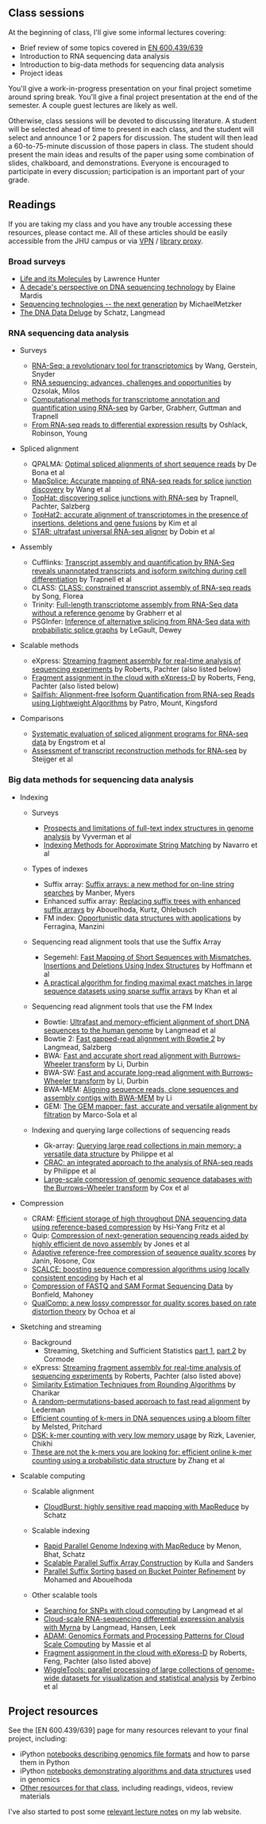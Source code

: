 Class sessions
--------------

At the beginning of class, I'll give some informal lectures covering:

* Brief review of some topics covered in [EN 600.439/639](https://github.com/BenLangmead/comp-genomics-class)
* Introduction to RNA sequencing data analysis
* Introduction to big-data methods for sequencing data analysis
* Project ideas

You'll give a work-in-progress presentation on your final project sometime around spring break.  You'll give a final project presentation at the end of the semester.  A couple guest lectures are likely as well.

Otherwise, class sessions will be devoted to discussing literature.  A student will be selected ahead of time to present in each class, and the student will select and announce 1 or 2 papers for discussion.  The student will then lead a 60-to-75-minute discussion of those papers in class.  The student should present the main ideas and results of the paper using some combination of slides, chalkboard, and demonstrations.  Everyone is encouraged to participate in every discussion; participation is an important part of your grade.

Readings
--------

If you are taking my class and you have any trouble accessing these resources, please contact me. All of these articles should be easily accessible from the JHU campus or via [VPN](http://portalcontent.johnshopkins.edu/sslvpn/JHConnect-FAQ.html) / [library proxy](http://old.library.jhu.edu/services/computing/proxyfaqs.html).

### Broad surveys

* [Life and its Molecules](http://www.aaai.org/ojs/index.php/aimagazine/article/viewArticle/1744) by Lawrence Hunter
* [A decade's perspective on DNA sequencing technology](http://www.nature.com/nature/journal/v470/n7333/abs/nature09796.html) by Elaine Mardis
* [Sequencing technologies -- the next generation](http://www.nature.com/nrg/journal/v11/n1/abs/nrg2626.html) by MichaelMetzker
* [The DNA Data Deluge](http://spectrum.ieee.org/biomedical/devices/the-dna-data-deluge) by Schatz, Langmead

### RNA sequencing data analysis

* Surveys
    * [RNA-Seq: a revolutionary tool for transcriptomics](http://www.nature.com/nrg/journal/v10/n1/full/nrg2484.html) by Wang, Gerstein, Snyder
    * [RNA sequencing: advances, challenges and opportunities](http://www.nature.com/nrg/journal/v12/n2/full/nrg2934.html) by Ozsolak, Milos
    * [Computational methods for transcriptome annotation and quantification using RNA-seq](http://www.nature.com/nmeth/journal/v8/n6/pdf/nmeth.1613.pdf) by Garber, Grabherr, Guttman and Trapnell
    * [From RNA-seq reads to differential expression results](http://www.biomedcentral.com/content/pdf/gb-2010-11-12-220.pdf) by Oshlack, Robinson, Young

* Spliced alignment
    * QPALMA: [Optimal spliced alignments of short sequence reads](http://bioinformatics.oxfordjournals.org/content/24/16/i174.full.html) by De Bona et al
    * [MapSplice: Accurate mapping of RNA-seq reads for splice junction discovery](http://nar.oxfordjournals.org/content/38/18/e178.full.pdf) by Wang et al
    * [TopHat: discovering splice junctions with RNA-seq](http://bioinformatics.oxfordjournals.org/content/25/9/1105.full.html) by Trapnell, Pachter, Salzberg
    * [TopHat2: accurate alignment of transcriptomes in the presence of insertions, deletions and gene fusions](http://www.biomedcentral.com/content/pdf/gb-2013-14-4-r36.pdf) by Kim et al
    * [STAR: ultrafast universal RNA-seq aligner](http://bioinformatics.oxfordjournals.org/content/29/1/15.short) by Dobin et al

* Assembly
    * Cufflinks: [Transcript assembly and quantification by RNA-Seq reveals unannotated transcripts and isoform switching during cell differentiation](http://www.nature.com/nbt/journal/v28/n5/full/nbt.1621.html) by Trapnell et al
    * CLASS: [CLASS: constrained transcript assembly of RNA-seq reads](http://www.biomedcentral.com/1471-2105/14/S5/S14?utm_source=dlvr.it&utm_medium=tumblr) by Song, Florea
    * Trinity: [Full-length transcriptome assembly from RNA-Seq data without a reference genome](http://www.nature.com/nbt/journal/v29/n7/full/nbt.1883.html) by Grabherr et al
    * PSGInfer: [Inference of alternative splicing from RNA-Seq data with probabilistic splice graphs](http://bioinformatics.oxfordjournals.org/content/29/18/2300.full.html) by LeGault, Dewey

* Scalable methods
    * eXpress: [Streaming fragment assembly for real-time analysis of sequencing experiments](http://www.nature.com/nmeth/journal/v10/n1/full/nmeth.2251.html) by Roberts, Pachter (also listed below)
    * [Fragment assignment in the cloud with eXpress-D](http://www.biomedcentral.com/1471-2105/14/358/abstract) by Roberts, Feng, Pachter (also listed below)
    * [Sailfish: Alignment-free Isoform Quantification from RNA-seq Reads using Lightweight Algorithms](http://arxiv.org/abs/1308.3700) by Patro, Mount, Kingsford

* Comparisons
    * [Systematic evaluation of spliced alignment programs for RNA-seq data](http://www.nature.com/nmeth/journal/v10/n12/full/nmeth.2722.html) by Engstrom et al
    * [Assessment of transcript reconstruction methods for RNA-seq](http://www.nature.com/nmeth/journal/v10/n12/full/nmeth.2714.html) by Steijger et al

### Big data methods for sequencing data analysis

* Indexing

    * Surveys
        * [Prospects and limitations of full-text index structures in genome analysis](http://nar.oxfordjournals.org/content/40/15/6993) by Vyverman et al
        * [Indexing Methods for Approximate String Matching](http://citeseerx.ist.psu.edu/viewdoc/download?doi=10.1.1.11.5629&rep=rep1&type=pdf) by Navarro et al

    * Types of indexes
        * Suffix array: [Suffix arrays: a new method for on-line string searches](http://epubs.siam.org/doi/abs/10.1137/0222058) by Manber, Myers
        * Enhanced suffix array: [Replacing suffix trees with enhanced suffix arrays](http://www.sciencedirect.com/science/article/pii/S1570866703000650) by Abouelhoda, Kurtz, Ohlebusch
        * FM index: [Opportunistic data structures with applications](http://ieeexplore.ieee.org/xpls/abs_all.jsp?arnumber=892127) by Ferragina, Manzini

    * Sequencing read alignment tools that use the Suffix Array
        * Segemehl: [Fast Mapping of Short Sequences with Mismatches, Insertions and Deletions Using Index Structures](http://dx.plos.org/10.1371/journal.pcbi.1000502) by Hoffmann et al
        * [A practical algorithm for finding maximal exact matches in large sequence datasets using sparse suffix arrays](http://bioinformatics.oxfordjournals.org/content/25/13/1609.short) by Khan et al

    * Sequencing read alignment tools that use the FM Index
        * Bowtie: [Ultrafast and memory-efficient alignment of short DNA sequences to the human genome](http://genomebiology.com/2009/10/3/R25) by Langmead et al
        * Bowtie 2: [Fast gapped-read alignment with Bowtie 2](http://www.nature.com/nmeth/journal/v9/n4/full/nmeth.1923.html) by Langmead, Salzberg
        * BWA: [Fast and accurate short read alignment with Burrows–Wheeler transform](http://bioinformatics.oxfordjournals.org/content/25/14/1754.short) by Li, Durbin
        * BWA-SW: [Fast and accurate long-read alignment with Burrows–Wheeler transform](http://bioinformatics.oxfordjournals.org/content/26/5/589.short) by Li, Durbin
        * BWA-MEM: [Aligning sequence reads, clone sequences and assembly contigs with BWA-MEM](http://arxiv.org/abs/1303.3997) by Li
        * GEM: [The GEM mapper: fast, accurate and versatile alignment by filtration](http://www.nature.com/nmeth/journal/v9/n12/abs/nmeth.2221.html) by Marco-Sola et al

    * Indexing and querying large collections of sequencing reads
        * Gk-array: [Querying large read collections in main memory: a versatile data structure](http://www.biomedcentral.com/1471-2105/12/242) by Philippe et al
        * [CRAC: an integrated approach to the analysis of RNA-seq reads](http://genomebiology.com/2013/14/3/R30/abstract) by Philippe et al
        * [Large-scale compression of genomic sequence databases with the Burrows–Wheeler transform](http://bioinformatics.oxfordjournals.org/content/28/11/1415.short) by Cox et al

* Compression
    * CRAM: [Efficient storage of high throughput DNA sequencing data using reference-based compression](http://nar.oxfordjournals.org/content/40/22/e171.short) by Hsi-Yang Fritz et al
    * Quip: [Compression of next-generation sequencing reads aided by highly efficient de novo assembly](http://nar.oxfordjournals.org/content/40/22/e171.short) by Jones et al
    * [Adaptive reference-free compression of sequence quality scores](http://arxiv.org/abs/1305.0159) by Janin, Rosone, Cox
    * [SCALCE: boosting sequence compression algorithms using locally consistent encoding](http://bioinformatics.oxfordjournals.org/content/28/23/3051.full.pdf+html) by Hach et al
    * [Compression of FASTQ and SAM Format Sequencing Data](http://www.plosone.org/article/info%3Adoi%2F10.1371%2Fjournal.pone.0059190) by Bonfield, Mahoney
    * [QualComp: a new lossy compressor for quality scores based on rate distortion theory](http://www.biomedcentral.com/1471-2105/14/187) by Ochoa et al

* Sketching and streaming
    * Background
        * Streaming, Sketching and Sufficient Statistics [part 1](http://www.youtube.com/watch?v=-QSkMcPmXN8), [part 2](http://www.youtube.com/watch?v=twdbZI0lk94) by Cormode
    * eXpress: [Streaming fragment assembly for real-time analysis of sequencing experiments](http://www.nature.com/nmeth/journal/v10/n1/full/nmeth.2251.html) by Roberts, Pachter (also listed above)
    * [Similarity Estimation Techniques from Rounding Algorithms](http://www.google.com/url?sa=t&rct=j&q=&esrc=s&source=web&cd=1&cad=rja&ved=0CDAQFjAA&url=http%3A%2F%2Fwww.cs.princeton.edu%2Fcourses%2Farchive%2Fspring04%2Fcos598B%2Fbib%2FCharikarEstim.pdf&ei=BOfGUsqtEbawsASgyYCADg&usg=AFQjCNGhjQeAdc2rz3unSSih-ipPDVDZtw&bvm=bv.58187178,d.cWc) by Charikar
    * [A random-permutations-based approach to fast read alignment](http://www.biomedcentral.com/content/pdf/1471-2105-14-S5-S8.pdf?www.nature.com/doifinder/10.1038/ng.437) by Lederman
    * [Efficient counting of k-mers in DNA sequences using a bloom filter](http://www.biomedcentral.com/1471-2105/12/333) by Melsted, Pritchard
    * [DSK: k-mer counting with very low memory usage](http://bioinformatics.oxfordjournals.org/content/29/5/652.short) by Rizk, Lavenier, Chikhi
    * [These are not the k-mers you are looking for: efficient online k-mer counting using a probabilistic data structure](http://arxiv.org/abs/1309.2975) by Zhang et al

* Scalable computing

    * Scalable alignment
        * [CloudBurst: highly sensitive read mapping with MapReduce](http://bioinformatics.oxfordjournals.org/content/25/11/1363.short) by Schatz

    * Scalable indexing
        * [Rapid Parallel Genome Indexing with MapReduce](http://dl.acm.org/citation.cfm?id=1996104) by Menon, Bhat, Schatz
        * [Scalable Parallel Suffix Array Construction](http://www.google.com/url?sa=t&rct=j&q=&esrc=s&source=web&cd=1&cad=rja&ved=0CC4QFjAA&url=http%3A%2F%2Falgo2.iti.kit.edu%2Fsanders%2Fpapers%2FKulSan06a.pdf&ei=AfTGUomiDM6-sQSrpoLIDQ&usg=AFQjCNE6pBfaT2JdMwFmycNK4Xg7fs920A&bvm=bv.58187178,d.cWc) by Kulla and Sanders
        * [Parallel Suffix Sorting based on Bucket Pointer Refinement](http://ieeexplore.ieee.org/xpls/abs_all.jsp?arnumber=5716066&tag=1) by Mohamed and Abouelhoda

    * Other scalable tools
        * [Searching for SNPs with cloud computing](http://genomebiology.com/2009/10/11/R134) by Langmead et al
        * [Cloud-scale RNA-sequencing differential expression analysis with Myrna](http://genomebiology.com/2010/11/8/R83) by Langmead, Hansen, Leek
        * [ADAM: Genomics Formats and Processing Patterns for Cloud Scale Computing](http://www.eecs.berkeley.edu/Pubs/TechRpts/2013/EECS-2013-207.html) by Massie et al
        * [Fragment assignment in the cloud with eXpress-D](http://www.biomedcentral.com/1471-2105/14/358/abstract) by Roberts, Feng, Pachter (also listed above)
        * [WiggleTools: parallel processing of large collections of genome-wide datasets for visualization and statistical analysis](http://bioinformatics.oxfordjournals.org/content/early/2014/01/07/bioinformatics.btt737.full.pdf) by Zerbino et al
   
Project resources     
-----------------

See the [EN 600.439/639] page for many resources relevant to your final project, including:

* iPython [notebooks describing genomics file formats](https://github.com/BenLangmead/comp-genomics-class/blob/master/README.md#file-format-notebooks) and how to parse them in Python
* iPython [notebooks demonstrating algorithms and data structures](https://github.com/BenLangmead/comp-genomics-class/blob/master/README.md#concept-notebooks) used in genomics
* [Other resources for that class](https://github.com/BenLangmead/comp-genomics-class/blob/master/README.md#file-format-notebooks), including readings, videos, review materials

I've also started to post some [relevant lecture notes](http://www.langmead-lab.org/teaching-materials/) on my lab website.

